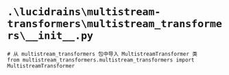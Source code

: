 # `.\lucidrains\multistream-transformers\multistream_transformers\__init__.py`

```
# 从 multistream_transformers 包中导入 MultistreamTransformer 类
from multistream_transformers.multistream_transformers import MultistreamTransformer
```